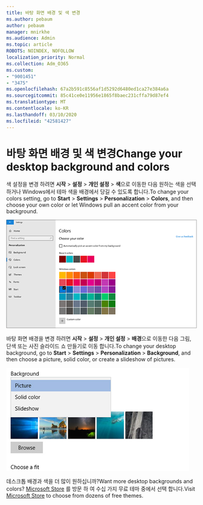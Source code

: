```yaml
---
title: 바탕 화면 배경 및 색 변경
ms.author: pebaum
author: pebaum
manager: mnirkhe
ms.audience: Admin
ms.topic: article
ROBOTS: NOINDEX, NOFOLLOW
localization_priority: Normal
ms.collection: Adm_O365
ms.custom:
- "9001451"
- "3475"
ms.openlocfilehash: 67a2b591c8556af1d5292d6480ed1ca27e384a6a
ms.sourcegitcommit: 85c41ce0e11956e1865f8baec231cffa79d87ef4
ms.translationtype: MT
ms.contentlocale: ko-KR
ms.lasthandoff: 03/10/2020
ms.locfileid: "42581427"
---
```

# <a name="change-your-desktop-background-and-colors"></a><span data-ttu-id="04008-102">바탕 화면 배경 및 색 변경</span><span class="sxs-lookup"><span data-stu-id="04008-102">Change your desktop background and colors</span></span>

<span data-ttu-id="04008-103">색 설정을 변경 하려면 **시작** > **설정** > **개인 설정** > **색**으로 이동한 다음 원하는 색을 선택 하거나 Windows에서 테마 색을 배경에서 당길 수 있도록 합니다.</span><span class="sxs-lookup"><span data-stu-id="04008-103">To change your colors setting, go to **Start** > **Settings** > **Personalization** > **Colors**, and then choose your own color or let Windows pull an accent color from your background.</span></span>

![Windows에서 색을 개인 설정 합니다.](media/windows-personalization-colors.png)

<span data-ttu-id="04008-105">바탕 화면 배경을 변경 하려면 **시작** > **설정** > **개인 설정** > **배경**으로 이동한 다음 그림, 단색 또는 사진 슬라이드 쇼 만들기로 이동 합니다.</span><span class="sxs-lookup"><span data-stu-id="04008-105">To change your desktop background, go to **Start** > **Settings** > **Personalization** > **Background**, and then choose a picture, solid color, or create a slideshow of pictures.</span></span> 

![Windows 바탕 화면 배경 변경](media/windows-desktop-background.png)

<span data-ttu-id="04008-107">데스크톱 배경과 색을 더 많이 원하십니까?</span><span class="sxs-lookup"><span data-stu-id="04008-107">Want more desktop backgrounds and colors?</span></span> <span data-ttu-id="04008-108">[Microsoft Store](https://www.microsoft.com/store/collections/windowsthemes) 를 방문 하 여 수십 가지 무료 테마 중에서 선택 합니다.</span><span class="sxs-lookup"><span data-stu-id="04008-108">Visit [Microsoft Store](https://www.microsoft.com/store/collections/windowsthemes) to choose from dozens of free themes.</span></span>
